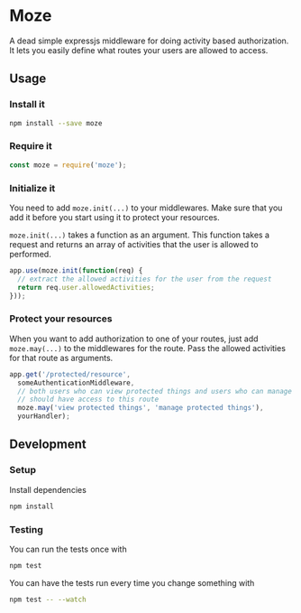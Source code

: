 Moze
====

A dead simple expressjs middleware for doing activity based authorization.
It lets you easily define what routes your users are allowed to access.

Usage
-----

### Install it

```sh
npm install --save moze
```

### Require it

```js
const moze = require('moze');
```

### Initialize it

You need to add `moze.init(...)` to your middlewares. Make sure that you add it
before you start using it to protect your resources.

`moze.init(...)` takes a function as an argument. This function takes a
request and returns an array of activities that the user is allowed to
performed.

```js
app.use(moze.init(function(req) {
  // extract the allowed activities for the user from the request
  return req.user.allowedActivities;
}));
```

### Protect your resources

When you want to add authorization to one of your routes, just add
`moze.may(...)` to the middlewares for the route. Pass the allowed activities
for that route as arguments.

```js
app.get('/protected/resource',
  someAuthenticationMiddleware,
  // both users who can view protected things and users who can manage them
  // should have access to this route
  moze.may('view protected things', 'manage protected things'),
  yourHandler);
```

Development
-----------

### Setup

Install dependencies

```sh
npm install
```

### Testing

You can run the tests once with

```sh
npm test
```

You can have the tests run every time you change something with

```sh
npm test -- --watch
```
